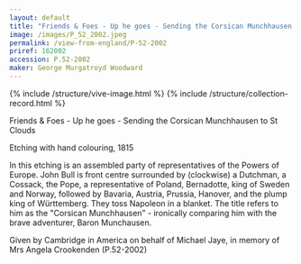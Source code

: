 ```yaml
---
layout: default
title: "Friends & Foes - Up he goes - Sending the Corsican Munchhausen to St Clouds"
image: /images/P_52_2002.jpeg
permalink: /view-from-england/P-52-2002
priref: 162002
accession: P.52-2002
maker: George Murgatroyd Woodward
---
```

{% include /structure/vive-image.html %}
{% include /structure/collection-record.html %}

Friends & Foes - Up he goes - Sending the Corsican Munchhausen to St Clouds

Etching with hand colouring, 1815

In this etching is an assembled party of representatives of the Powers of Europe. John Bull is front centre surrounded by (clockwise) a Dutchman, a Cossack, the Pope, a representative of Poland, Bernadotte, king of Sweden and Norway, followed by Bavaria, Austria, Prussia, Hanover, and the plump king of Württemberg. They toss Napoleon in a blanket. The title refers to him as the "Corsican Munchhausen" - ironically comparing him with the brave adventurer, Baron Munchausen.

Given by Cambridge in America on behalf of Michael Jaye, in memory of Mrs Angela Crookenden (P.52-2002)
